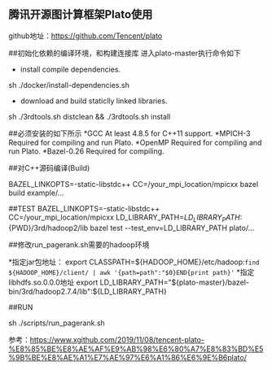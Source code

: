 ## 腾讯开源图计算框架Plato使用

github地址：https://github.com/Tencent/plato

##初始化依赖的编译环境，和构建连接库
进入plato-master执行命令如下
* install compile dependencies.

sh ./docker/install-dependencies.sh
* download and build staticlly linked libraries.

sh ./3rdtools.sh distclean && ./3rdtools.sh install

##必须安装的如下所示
*GCC
At least 4.8.5 for C++11 support.
*MPICH-3
Required for compiling and run Plato.
*OpenMP
Required for compiling and run Plato.
*Bazel-0.26
Required for compiling.

##对C++源码编译(Build)

BAZEL_LINKOPTS=-static-libstdc++ CC=/your_mpi_location/mpicxx bazel build example/...

##TEST
BAZEL_LINKOPTS=-static-libstdc++ CC=/your_mpi_location/mpicxx LD_LIBRARY_PATH=${LD_LIBRARY_PATH}:${PWD}/3rd/hadoop2/lib bazel test --test_env=LD_LIBRARY_PATH plato/...

##修改run_pagerank.sh需要的hadoop环境

*指定jar包地址：
export CLASSPATH=${HADOOP_HOME}/etc/hadoop:`find ${HADOOP_HOME}/client/ | awk '{path=path":"$0}END{print path}'`
*指定libhdfs.so.0.0.0地址
export LD_LIBRARY_PATH="${plato-master}/bazel-bin/3rd/hadoop2.7.4/lib":${LD_LIBRARY_PATH}

##RUN

sh ./scripts/run_pagerank.sh

参考：https://www.xgithub.com/2019/11/08/tencent-plato-%E8%85%BE%E8%AE%AF%E9%AB%98%E6%80%A7%E8%83%BD%E5%9B%BE%E8%AE%A1%E7%AE%97%E6%A1%86%E6%9E%B6plato/



